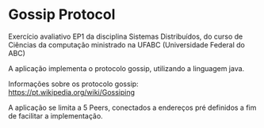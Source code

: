 # Gossip Protocol
Exercício avaliativo EP1 da disciplina Sistemas Distribuídos, do curso de Ciências da computação ministrado na UFABC (Universidade Federal do ABC)

A aplicação implementa o protocolo gossip, utilizando a linguagem java.

Informações sobre os protocolo gossip: https://pt.wikipedia.org/wiki/Gossiping

A aplicação se limita a 5 Peers, conectados a endereços pré definidos a fim de facilitar a implementação.
